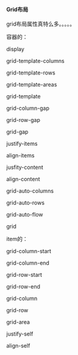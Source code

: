 #### Grid布局

grid布局属性真特么多。。。。。

容器的：

display

grid-template-columns

grid-template-rows

grid-template-areas

grid-template

grid-column-gap

grid-row-gap

grid-gap

justify-items

align-items

jusfity-content

align-content

grid-auto-columns

grid-auto-rows

grid-auto-flow

grid

item的：

grid-column-start

grid-column-end

grid-row-start

grid-row-end

grid-column

grid-row

grid-area

justify-self

align-self